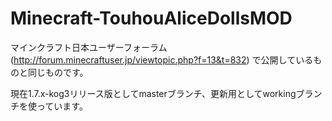 Minecraft-TouhouAliceDollsMOD
=============================

マインクラフト日本ユーザーフォーラム(http://forum.minecraftuser.jp/viewtopic.php?f=13&t=832)
で公開しているものと同じものです。

現在1.7.x-kog3リリース版としてmasterブランチ、更新用としてworkingブランチを使っています。
